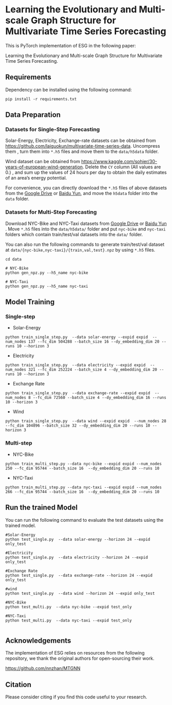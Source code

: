 # Learning the Evolutionary and Multi-scale Graph Structure for Multivariate Time Series Forecasting

This is PyTorch implementation of ESG in the following paper:

Learning the Evolutionary and Multi-scale Graph Structure for Multivariate Time Series Forecasting.

## Requirements

Dependency can be installed using the following command:

```
pip install -r requirements.txt
```

## Data Preparation

### Datasets for Single-Step Forecasting

Solar-Energy, Electricity, Exchange-rate datasets can be obtained from https://github.com/laiguokun/multivariate-time-series-data. Uncompress them , turn them into  `*.h5` files  and move them to the  `data/h5data` folder.

Wind dataset can be obtained from https://www.kaggle.com/sohier/30-years-of-european-wind-generation.   Delete the `CY` column (All values are 0.) , and sum up the values of 24 hours per day to obtain the daily  estimates of an area’s energy potential. 

For convenience, you can  directly download the `*.h5`  files of  above datasets from the [Google Drive](https://drive.google.com/drive/folders/1LKu_fLzr4_DdusZ-IjzQbgYPAypfuJVA?usp=sharing) or [Baidu Yun](https://pan.baidu.com/s/1X5c0OHWyAtwdcOU5QAzAhA?pwd=6ti1 ), and move the `h5data` folder  into the  `data` folder.

### Datasets for Multi-Step Forecasting

Download  NYC-Bike and NYC-Taxi datasets from [Google Drive](https://drive.google.com/drive/folders/1LKu_fLzr4_DdusZ-IjzQbgYPAypfuJVA?usp=sharing) or [Baidu Yun](https://pan.baidu.com/s/1X5c0OHWyAtwdcOU5QAzAhA?pwd=6ti1 ) .  Move  `*.h5` files  into the `data/h5data/` folder and  put `nyc-bike` and `nyc-taxi` folders which contain train/test/val datasets into the  `data/` folder. 

You can also run the following commands to generate train/test/val dataset at `data/{nyc-bike,nyc-taxi}/{train,val,test}.npz` by using  `*.h5` files.

```
cd data

# NYC-Bike
python gen_npz.py --h5_name nyc-bike

# NYC-Taxi
python gen_npz.py --h5_name nyc-taxi
```

## Model Training

### Single-step

- Solar-Energy  

```
python train_single_step.py  --data solar-energy --expid expid  --num_nodes 137 --fc_dim 504288 --batch_size 16 --dy_embedding_dim 20 --runs 10 --horizon 3 
```

- Electricity

```
python train_single_step.py  --data electricity --expid expid  --num_nodes 321 --fc_dim 252224 --batch_size 4 --dy_embedding_dim 20 --runs 10 --horizon 3 
```

- Exchange Rate 

```
python train_single_step.py  --data exchange-rate --expid expid  --num_nodes 8 --fc_dim 72560 --batch_size 4 --dy_embedding_dim 16 --runs 10 --horizon 3 
```

- Wind

```
python train_single_step.py  --data wind --expid expid  --num_nodes 28 --fc_dim 104896 --batch_size 32 --dy_embedding_dim 20 --runs 10 --horizon 3 
```

### Multi-step

- NYC-Bike

```
python train_multi_step.py --data nyc-bike --expid expid --num_nodes 250 --fc_dim 95744 --batch_size 16  --dy_embedding_dim 20 --runs 10
```

- NYC-Taxi

```
python train_multi_step.py --data nyc-taxi --expid expid --num_nodes 266 --fc_dim 95744 --batch_size 16  --dy_embedding_dim 20 --runs 10
```

## Run the trained Model

You can run the following command to evaluate the test datasets using the trained model.

```
#Solar-Energy
python test_single.py  --data solar-energy --horizon 24 --expid only_test

#Electricity
python test_single.py  --data electricity --horizon 24 --expid only_test

#Exchange Rate
python test_single.py  --data exchange-rate --horizon 24 --expid only_test

#wind
python test_single.py  --data wind --horizon 24 --expid only_test

#NYC-Bike
python test_multi.py  --data nyc-bike --expid test_only

#NYC-Taxi
python test_multi.py  --data nyc-taxi --expid test_only
 
```

## Acknowledgements

The implementation of ESG relies on resources from the following  repository, we thank the original authors for open-sourcing their work. 

https://github.com/nnzhan/MTGNN

## Citation

Please consider citing if you find this code useful to your research.

```

```



